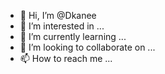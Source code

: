 - 👋 Hi, I’m @Dkanee
- 👀 I’m interested in ...
- 🌱 I’m currently learning ...
- 💞️ I’m looking to collaborate on ...
- 📫 How to reach me ...

<!---
Dkanee/Dkanee is a ✨ special ✨ repository because its `README.md` (this file) appears on your GitHub profile.
You can click the Preview link to take a look at your changes.
--->
